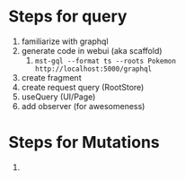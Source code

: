 # Steps for query

1. familiarize with graphql
1. generate code in webui (aka scaffold)
   1. `mst-gql --format ts --roots Pokemon http://localhost:5000/graphql`
1. create fragment
1. create request query (RootStore)
1. useQuery (UI/Page)
1. add observer (for awesomeness)

# Steps for Mutations

1.
